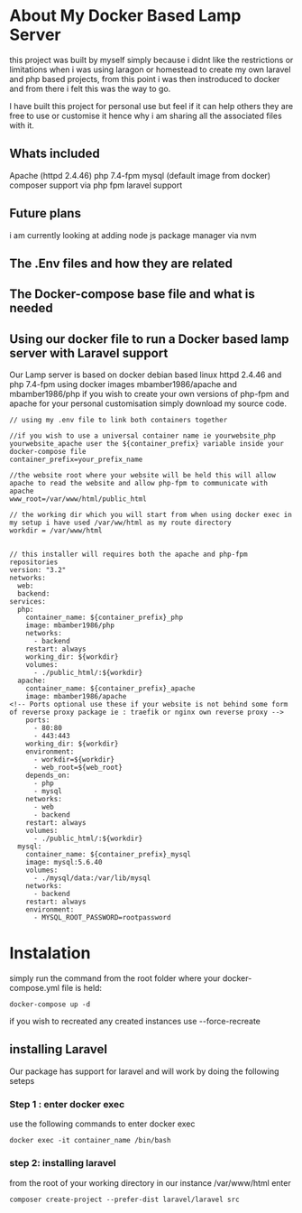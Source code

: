 <!-- Write about the project  -->
<!-- How to use the docker-compose file -->
<!-- How to install laravel -->
<!-- how to use docker exec -->
<!-- Optional flags -->
<!-- Envirmental variables -->

# About My Docker Based Lamp Server
this project was built by myself simply because i didnt like the restrictions or limitations when i was using laragon or homestead to create my own laravel and php based projects, from this point i was then instroduced to docker and from there i felt this was the way to go.

I have built this project for personal use but feel if it can help others they are free to use or customise it hence why i am sharing all the associated files with it.

## Whats included

Apache (httpd 2.4.46)
php 7.4-fpm
mysql (default image from docker)
composer support via php fpm
laravel support


## Future plans 
i am currently looking at adding node js package manager via nvm

## The .Env files and how they are related

## The Docker-compose base file and what is needed

## Using our docker file to run a Docker based lamp server with Laravel support

Our  Lamp server is based on docker debian based linux httpd 2.4.46 and php 7.4-fpm using docker images mbamber1986/apache and mbamber1986/php if you wish to create your own versions of php-fpm and apache for your personal customisation simply download my source code.


```Docker Lamp server
// using my .env file to link both containers together

//if you wish to use a universal container name ie yourwebsite_php yourwebsite_apache user the ${container_prefix} variable inside your docker-compose file
container_prefix=your_prefix_name

//the website root where your website will be held this will allow apache to read the website and allow php-fpm to communicate with apache
www_root=/var/www/html/public_html 

// the working dir which you will start from when using docker exec in my setup i have used /var/ww/html as my route directory
workdir = /var/www/html


// this installer will requires both the apache and php-fpm repositories 
version: "3.2"
networks:
  web:
  backend:
services:
  php:
    container_name: ${container_prefix}_php
    image: mbamber1986/php
    networks:
      - backend
    restart: always
    working_dir: ${workdir}
    volumes:
      - ./public_html/:${workdir}
  apache:
    container_name: ${container_prefix}_apache
    image: mbamber1986/apache
<!-- Ports optional use these if your website is not behind some form of reverse proxy package ie : traefik or nginx own reverse proxy -->
    ports:
      - 80:80
      - 443:443
    working_dir: ${workdir}
    environment:
      - workdir=${workdir}
      - web_root=${web_root}
    depends_on:
      - php
      - mysql
    networks:
      - web
      - backend
    restart: always
    volumes:
      - ./public_html/:${workdir}
  mysql:
    container_name: ${container_prefix}_mysql
    image: mysql:5.6.40
    volumes:
      - ./mysql/data:/var/lib/mysql
    networks:
      - backend
    restart: always
    environment:
      - MYSQL_ROOT_PASSWORD=rootpassword
```

# Instalation
<!--  Add information about this section-->
simply run the command  from the root folder where your docker-compose.yml file is held: 
```
docker-compose up -d
``` 
if you wish to recreated any created instances use --force-recreate

## installing Laravel

Our package has support for laravel and will work by doing the following seteps

### Step 1 : enter docker exec

use the following commands to enter docker exec

```
docker exec -it container_name /bin/bash

```
### step 2: installing laravel

from the root of your working directory in our instance /var/www/html enter 
```
composer create-project --prefer-dist laravel/laravel src
```
